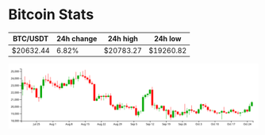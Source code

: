 # Bitcoin Stats

BTC/USDT|24h change|24h high|24h low|
|---|---|---|---|
|$20632.44|6.82%|$20783.27|$19260.82|

<img src="./chart.svg">
